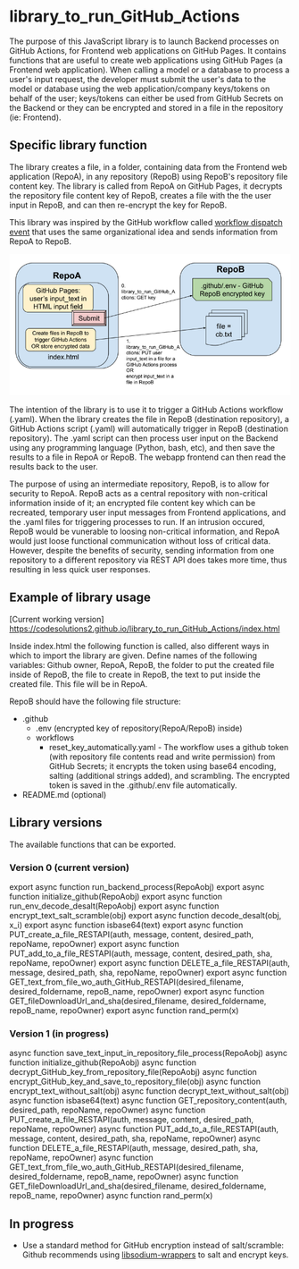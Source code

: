 # library_to_run_GitHub_Actions

The purpose of this JavaScript library is to launch Backend processes on GitHub Actions, for Frontend web applications on GitHub Pages. It contains functions that are useful to create web applications using GitHub Pages (a Frontend web application). When calling a model or a database to process a user's input request, the developer must submit the user's data to the model or database using the web application/company keys/tokens on behalf of the user; keys/tokens can either be used from GitHub Secrets on the Backend or they can be encrypted and stored in a file in the repository (ie: Frontend). 

## Specific library function
The library creates a file, in a folder, containing data from the Frontend web application (RepoA), in any repository (RepoB) using RepoB's repository file content key.  The library is called from RepoA on GitHub Pages, it decrypts the repository file content key of RepoB, creates a file with the the user input in RepoB, and can then re-encrypt the key for RepoB. 

This library was inspired by the GitHub workflow called [workflow dispatch event](https://docs.github.com/en/rest/actions/workflows?apiVersion=2022-11-28#create-a-workflow-dispatch-event) that uses the same organizational idea and sends information from RepoA to RepoB.

![alt_text](RepoA_RepoB.png)

The intention of the library is to use it to trigger a GitHub Actions workflow (.yaml). When the library creates the file in RepoB (destination repository), a GitHub Actions script (.yaml) will automatically trigger in RepoB (destination repository). The .yaml script can then process user input on the Backend using any programming language (Python, bash, etc), and then save the results to a file in RepoA or RepoB. The webapp frontend can then read the results back to the user.

The purpose of using an intermediate repository, RepoB, is to allow for security to RepoA. RepoB acts as a central repository with non-critical information inside of it; an encrypted file content key which can be recreated, temporary user input messages from Frontend applications, and the .yaml files for triggering processes to run. If an intrusion occured, RepoB would be vunerable to loosing non-critical information, and RepoA would just loose functional communication without loss of critical data. However, despite the benefits of security, sending information from one repository to a different repository via REST API does takes more time, thus resulting in less quick user responses.

## Example of library usage

[Current working version] https://codesolutions2.github.io/library_to_run_GitHub_Actions/index.html 

Inside index.html the following function is called, also different ways in which to import the library are given. Define names of the following variables: Github owner, RepoA, RepoB, the folder to put the created file inside of RepoB, the file to create in RepoB, the text to put inside the created file. This file will be in RepoA.

RepoB should have the following file structure:
- .github
  - .env (encrypted key of repository(RepoA/RepoB) inside)
  - workflows
    - reset_key_automatically.yaml - The workflow uses a github token (with repository file contents read and write permission) from GitHub Secrets; it encrypts the token using base64 encoding, salting (additional strings added), and scrambling.  The encrypted token is saved in the .github/.env file automatically. 
- README.md (optional)

## Library versions
The available functions that can be exported.

### Version 0 (current version)
export async function run_backend_process(RepoAobj)
export async function initialize_github(RepoAobj)
export async function run_env_decode_desalt(RepoAobj)
export async function encrypt_text_salt_scramble(obj)
export async function decode_desalt(obj, x_i)
export async function isbase64(text)
export async function PUT_create_a_file_RESTAPI(auth, message, content, desired_path, repoName, repoOwner)
export async function PUT_add_to_a_file_RESTAPI(auth, message, content, desired_path, sha, repoName, repoOwner)
export async function DELETE_a_file_RESTAPI(auth, message, desired_path, sha, repoName, repoOwner) 
export async function GET_text_from_file_wo_auth_GitHub_RESTAPI(desired_filename, desired_foldername, repoB_name, repoOwner)
export async function GET_fileDownloadUrl_and_sha(desired_filename, desired_foldername, repoB_name, repoOwner)
export async function rand_perm(x)

### Version 1 (in progress)
async function save_text_input_in_repository_file_process(RepoAobj)
async function initialize_github(RepoAobj)
async function decrypt_GitHub_key_from_repository_file(RepoAobj)
async function encrypt_GitHub_key_and_save_to_repository_file(obj)
async function encrypt_text_without_salt(obj)
async function decrypt_text_without_salt(obj)
async function isbase64(text)
async function GET_repository_content(auth, desired_path, repoName, repoOwner)
async function PUT_create_a_file_RESTAPI(auth, message, content, desired_path, repoName, repoOwner)
async function PUT_add_to_a_file_RESTAPI(auth, message, content, desired_path, sha, repoName, repoOwner)
async function DELETE_a_file_RESTAPI(auth, message, desired_path, sha, repoName, repoOwner)
async function GET_text_from_file_wo_auth_GitHub_RESTAPI(desired_filename, desired_foldername, repoB_name, repoOwner)
async function GET_fileDownloadUrl_and_sha(desired_filename, desired_foldername, repoB_name, repoOwner)
async function rand_perm(x)

## In progress
- Use a standard method for GitHub encryption instead of salt/scramble: Github recommends using [libsodium-wrappers](https://docs.github.com/en/rest/guides/encrypting-secrets-for-the-rest-api?apiVersion=2022-11-28) to salt and encrypt keys. 
